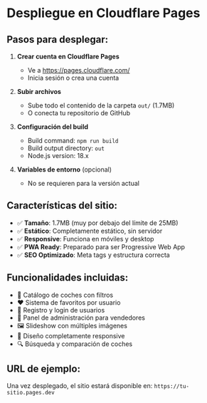 # Despliegue en Cloudflare Pages

## Pasos para desplegar:

1. **Crear cuenta en Cloudflare Pages**
   - Ve a https://pages.cloudflare.com/
   - Inicia sesión o crea una cuenta

2. **Subir archivos**
   - Sube todo el contenido de la carpeta `out/` (1.7MB)
   - O conecta tu repositorio de GitHub

3. **Configuración del build**
   - Build command: `npm run build`
   - Build output directory: `out`
   - Node.js version: 18.x

4. **Variables de entorno** (opcional)
   - No se requieren para la versión actual

## Características del sitio:

- ✅ **Tamaño**: 1.7MB (muy por debajo del límite de 25MB)
- ✅ **Estático**: Completamente estático, sin servidor
- ✅ **Responsive**: Funciona en móviles y desktop
- ✅ **PWA Ready**: Preparado para ser Progressive Web App
- ✅ **SEO Optimizado**: Meta tags y estructura correcta

## Funcionalidades incluidas:

- 🚗 Catálogo de coches con filtros
- ❤️ Sistema de favoritos por usuario
- 👤 Registro y login de usuarios
- 📝 Panel de administración para vendedores
- 🖼️ Slideshow con múltiples imágenes
- 📱 Diseño completamente responsive
- 🔍 Búsqueda y comparación de coches

## URL de ejemplo:
Una vez desplegado, el sitio estará disponible en:
`https://tu-sitio.pages.dev`